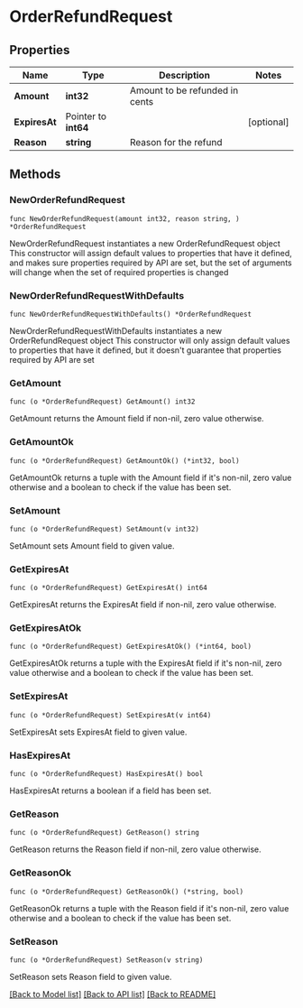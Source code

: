 # OrderRefundRequest

## Properties

Name | Type | Description | Notes
------------ | ------------- | ------------- | -------------
**Amount** | **int32** | Amount to be refunded in cents | 
**ExpiresAt** | Pointer to **int64** |  | [optional] 
**Reason** | **string** | Reason for the refund | 

## Methods

### NewOrderRefundRequest

`func NewOrderRefundRequest(amount int32, reason string, ) *OrderRefundRequest`

NewOrderRefundRequest instantiates a new OrderRefundRequest object
This constructor will assign default values to properties that have it defined,
and makes sure properties required by API are set, but the set of arguments
will change when the set of required properties is changed

### NewOrderRefundRequestWithDefaults

`func NewOrderRefundRequestWithDefaults() *OrderRefundRequest`

NewOrderRefundRequestWithDefaults instantiates a new OrderRefundRequest object
This constructor will only assign default values to properties that have it defined,
but it doesn't guarantee that properties required by API are set

### GetAmount

`func (o *OrderRefundRequest) GetAmount() int32`

GetAmount returns the Amount field if non-nil, zero value otherwise.

### GetAmountOk

`func (o *OrderRefundRequest) GetAmountOk() (*int32, bool)`

GetAmountOk returns a tuple with the Amount field if it's non-nil, zero value otherwise
and a boolean to check if the value has been set.

### SetAmount

`func (o *OrderRefundRequest) SetAmount(v int32)`

SetAmount sets Amount field to given value.


### GetExpiresAt

`func (o *OrderRefundRequest) GetExpiresAt() int64`

GetExpiresAt returns the ExpiresAt field if non-nil, zero value otherwise.

### GetExpiresAtOk

`func (o *OrderRefundRequest) GetExpiresAtOk() (*int64, bool)`

GetExpiresAtOk returns a tuple with the ExpiresAt field if it's non-nil, zero value otherwise
and a boolean to check if the value has been set.

### SetExpiresAt

`func (o *OrderRefundRequest) SetExpiresAt(v int64)`

SetExpiresAt sets ExpiresAt field to given value.

### HasExpiresAt

`func (o *OrderRefundRequest) HasExpiresAt() bool`

HasExpiresAt returns a boolean if a field has been set.

### GetReason

`func (o *OrderRefundRequest) GetReason() string`

GetReason returns the Reason field if non-nil, zero value otherwise.

### GetReasonOk

`func (o *OrderRefundRequest) GetReasonOk() (*string, bool)`

GetReasonOk returns a tuple with the Reason field if it's non-nil, zero value otherwise
and a boolean to check if the value has been set.

### SetReason

`func (o *OrderRefundRequest) SetReason(v string)`

SetReason sets Reason field to given value.



[[Back to Model list]](../README.md#documentation-for-models) [[Back to API list]](../README.md#documentation-for-api-endpoints) [[Back to README]](../README.md)



